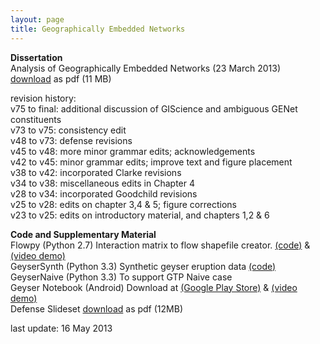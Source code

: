 ```yaml
---
layout: page
title: Geographically Embedded Networks
---
```


<P>
<b>Dissertation</b><br>
Analysis of Geographically Embedded Networks (23 March 2013)<br>
<a href="http://alanglennon.com/genets/GlennonPhD.pdf">download</a> as pdf (11 MB)<br>
</P>
<P>
revision history:<br>
v75 to final: additional discussion of GIScience and ambiguous GENet constituents<br>
v73 to v75: consistency edit<br>
v48 to v73: defense revisions<br>
v45 to v48: more minor grammar edits; acknowledgements<br>
v42 to v45: minor grammar edits; improve text and figure placement<br>
v38 to v42: incorporated Clarke revisions<br>
v34 to v38: miscellaneous edits in Chapter 4<br>
v28 to v34: incorporated Goodchild revisions<br>
v25 to v28: edits on chapter 3,4 & 5; figure corrections<br>
v23 to v25: edits on introductory material, and chapters 1,2 & 6
</P>




<P>
<b>Code and Supplementary Material</b><br>
Flowpy (Python 2.7) Interaction matrix to flow shapefile creator. <a href="http://enj.com/software/flowpy/">(code)</a> & <a href="http://vimeo.com/9264988">(video demo)</a><br>
GeyserSynth (Python 3.3) Synthetic geyser eruption data <a href="http://alanglennon.com/genets/syntheruptmodule.txt">(code)</a><br> 
GeyserNaive (Python 3.3) To support GTP Naive case<br>
Geyser Notebook (Android) Download at <a href="http://bit.ly/Geysers">(Google Play Store)</a> & <a href="http://www.youtube.com/watch?v=62SWtJdahm8">(video demo)</a><br>
Defense Slideset <a href="http://alanglennon.com/genets/GENetsDefense26.pdf">download</a> as pdf (12MB)
</P>

<P>
last update: 16 May 2013
</P>
